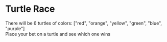 # Turtle Race
There will be 6 turtles of colors: ["red", "orange", "yellow", "green", "blue", "purple"]  
Place your bet on a turtle and see which one wins
